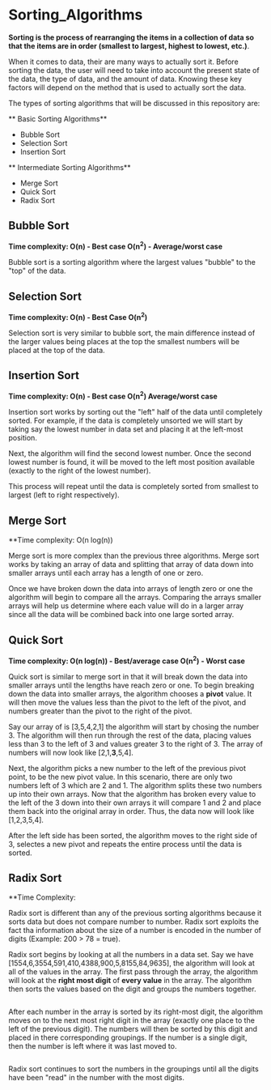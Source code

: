 # Sorting_Algorithms

**Sorting is the process of rearranging the items in a collection of data so that the items are in order (smallest to largest, highest to lowest, etc.)**.

When it comes to data, their are many ways to actually sort it. Before sorting the data, the user will need to take into account the present state of the data, the type of data, and the amount of data. Knowing these key factors will depend on the method that is used to actually sort the data.

The types of sorting algorithms that will be discussed in this repository are:

** Basic Sorting Algorithms**
- Bubble Sort
- Selection Sort
- Insertion Sort

** Intermediate Sorting Algorithms**
- Merge Sort
- Quick Sort
- Radix Sort

## Bubble Sort

**Time complexity: O(n) - Best case
                   O(n<sup>2</sup>) - Average/worst case**

Bubble sort is a sorting algorithm where the largest values "bubble" to the "top" of the data.

## Selection Sort

**Time complexity: O(n) - Best Case
                   O(n<sup>2</sup>)**

Selection sort is very similar to bubble sort, the main difference instead of the larger values being places at the top the smallest numbers will be placed at the top of the data.

## Insertion Sort

**Time complexity: O(n) - Best case
                   O(n<sup>2</sup>) Average/worst case**

Insertion sort works by sorting out the "left" half of the data until completely sorted. For example, if the data is completely unsorted we will start by taking say the lowest number in data set and placing it at the left-most position.

Next, the algorithm will find the second lowest number. Once the second lowest number is found, it will be moved to the left most position available (exactly to the right of the lowest number).

This process will repeat until the data is completely sorted from smallest to largest (left to right respectively).

## Merge Sort

**Time complexity: O(n log(n))

Merge sort is more complex than the previous three algorithms. Merge sort works by taking an array of data and splitting that array of data down into smaller arrays until each array has a length of one or zero.

Once we have broken down the data into arrays of length zero or one the algorithm will begin to compare all the arrays. Comparing the arrays smaller arrays will help us determine where each value will do in a larger array since all the data will be combined back into one large sorted array.

## Quick Sort

**Time complexity: O(n log(n)) - Best/average case
                   O(n<sup>2</sup>) - Worst case**

Quick sort is similar to merge sort in that it will break down the data into smaller arrays until the lengths have reach zero or one. To begin breaking down the data into smaller arrays, the algorithm chooses a **pivot** value. It will then move the values less than the pivot to the left of the pivot, and numbers greater than the pivot to the right of the pivot.

Say our array of is [3,5,4,2,1] the algorithm will start by chosing the number 3. The algorithm will then run through the rest of the data, placing values less than 3 to the left of 3 and values greater 3 to the right of 3. The array of numbers will now look like [2,1,**3**,5,4].

Next, the algorithm picks a new number to the left of the previous pivot point, to be the new pivot value. In this scenario, there are only two numbers left of 3 which are 2 and 1. The algorithm splits these two numbers up into their own arrays. Now that the algorithm has broken every value to the left of the 3 down into their own arrays it will compare 1 and 2 and place them back into the original array in order. Thus, the data now will look like [1,2,3,5,4].

After the left side has been sorted, the algorithm moves to the right side of 3, selectes a new pivot and repeats the entire process until the data is sorted.

## Radix Sort

**Time Complexity: 

Radix sort is different than any of the previous sorting algorithms because it sorts data but does not compare number to number. Radix sort exploits the fact tha information about the size of a number is encoded in the number of digits (Example: 200 > 78 = true).

Radix sort begins by looking at all the numbers in a data set. Say we have [1554,6,3554,591,410,4388,900,5,8155,84,9635], the algorithm will look at all of the values in the array. The first pass through the array, the algorithm will look at the **right most digit** of **every value** in the array. The algorithm then sorts the values based on the digit and groups the numbers together.

<img>

After each number in the array is sorted by its right-most digit, the algorithm moves on to the next most right digit in the array (exactly one place to the left of the previous digit). The numbers will then be sorted by this digit and placed in there corresponding groupings. If the number is a single digit, then the number is left where it was last moved to.

<img>

Radix sort continues to sort the numbers in the groupings until all the digits have been "read" in the number with the most digits.